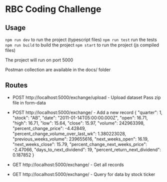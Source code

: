 # RBC Coding Challenge

## Usage
`npm run dev` to run the project (typescript files)
`npm run test` run the tests
`npm run build` to build the project
`npm start` to run the project (js compiled files)

The project will run on port 5000

Postman collection are available in the docs/ folder

## Routes
- POST http://localhost:5000/exchange/upload - Upload dataset
  Pass zip file in form-data

- POST http://localhost:5000/exchange/ - Add a new record
  {
    "quarter": 1,
    "stock": "AB",
    "date": "2011-01-14T05:00:00.000Z",
    "open": 16.71,
    "high": 16.71,
    "low": 15.64,
    "close": 15.97,
    "volume": 242963398,
    "percent_change_price": -4.42849,
    "percent_change_volume_over_last_wk": 1.380223028,
    "previous_weeks_volume": 239655616,
    "next_weeks_open": 16.19,
    "next_weeks_close": 15.79,
    "percent_change_next_weeks_price": -2.47066,
    "days_to_next_dividend": 19,
    "percent_return_next_dividend": 0.187852
}

- GET  http://localhost:5000/exchange/ - Get all records

- GET  http://localhost:5000/exchange/<TICKER> - Query for data by stock ticker
